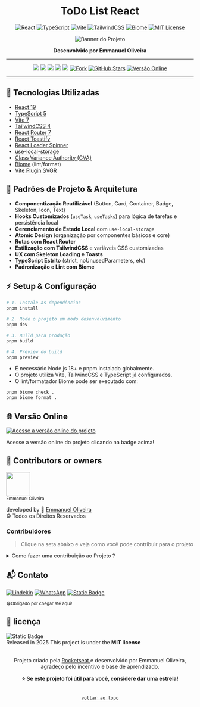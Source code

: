 <div align="center">

# ToDo List React

</div>

<p align="center">
  <a href="#tecnologias"><img src="https://img.shields.io/badge/React-19.1.0-61dafb?style=plastic&logo=react" alt="React"/></a>
  <a href="#tecnologias"><img src="https://img.shields.io/badge/TypeScript-5.8.3-3178c6?style=plastic&logo=typescript" alt="TypeScript"/></a>
  <a href="#tecnologias"><img src="https://img.shields.io/badge/Vite-7.0.4-646cff?style=plastic&logo=vite" alt="Vite"/></a>
  <a href="#tecnologias"><img src="https://img.shields.io/badge/TailwindCSS-4.1.11-38bdf8?style=plastic&logo=tailwindcss" alt="TailwindCSS"/></a>
  <a href="#tecnologias"><img src="https://img.shields.io/badge/Biome-2.0.6-ff7043?style=plastic&logo=biome" alt="Biome"/></a>
  <a href="#licenca"><img src="https://img.shields.io/badge/license-MIT-97CA00?style=plastic&logo=mit" alt="MIT License"/></a>
  
</p>

<p align="center">
  <img src="https://res.cloudinary.com/delo0gvyb/image/upload/v1752289238/ToDoList_acakih.png" alt="Banner do Projeto"/>
</p>

<p align="center">
  <b>Desenvolvido por Emmanuel Oliveira</b>
</p>

---

<p align="center">
  <a href="#tecnologias"><img src="https://img.shields.io/badge/-Tecnologias-555?style=plastic&logo=code"/></a>
  <a href="#padroes"><img src="https://img.shields.io/badge/-Padr%C3%B5es-555?style=plastic&logo=vercel"/></a>
  <a href="#setup"><img src="https://img.shields.io/badge/-Setup-555?style=plastic&logo=terminal"/></a>
  <a href="#contribuicao"><img src="https://img.shields.io/badge/-Contribui%C3%A7%C3%A3o-555?style=plastic&logo=github"/></a>
  <a href="#contato"><img src="https://img.shields.io/badge/-Contato-555?style=plastic&logo=gmail"/></a>
  <a href="https://github.com/emmanuelmarcosdeoliveira/toDo-react/fork"><img src="https://img.shields.io/badge/Fork%20Project-Fork-6e5494?style=plastic&logo=github" alt="Fork"></a>
  <a href="https://github.com/emmanuelmarcosdeoliveira/toDo-react/stargazers"><img src="https://img.shields.io/github/stars/oliveiraemmanuel/toDo-React?style=plastic&logo=github" alt="GitHub Stars"></a>
  <a href="#versao-online"><img src="https://img.shields.io/badge/Vers%C3%A3o%20Online-Acessar-34D399?style=plastic&logo=vercel" alt="Versão Online"/></a>
</p>

---

## <span id="tecnologias">🚀 Tecnologias Utilizadas</span>

- [React 19](https://react.dev/)
- [TypeScript 5](https://www.typescriptlang.org/)
- [Vite 7](https://vitejs.dev/)
- [TailwindCSS 4](https://tailwindcss.com/)
- [React Router 7](https://reactrouter.com/)
- [React Toastify](https://fkhadra.github.io/react-toastify/)
- [React Loader Spinner](https://mhnpd.github.io/react-loader-spinner/)
- [use-local-storage](https://www.npmjs.com/package/use-local-storage)
- [Class Variance Authority (CVA)](https://cva.style/)
- [Biome](https://biomejs.dev/) (lint/format)
- [Vite Plugin SVGR](https://react-svgr.com/docs/vite/)

## <span id="padroes">📐 Padrões de Projeto & Arquitetura</span>

- **Componentização Reutilizável** (Button, Card, Container, Badge, Skeleton, Icon, Text)
- **Hooks Customizados** (`useTask`, `useTasks`) para lógica de tarefas e persistência local
- **Gerenciamento de Estado Local** com `use-local-storage`
- **Atomic Design** (organização por componentes básicos e core)
- **Rotas com React Router**
- **Estilização com TailwindCSS** e variáveis CSS customizadas
- **UX com Skeleton Loading e Toasts**
- **TypeScript Estrito** (strict, noUnusedParameters, etc)
- **Padronização e Lint com Biome**

## <span id="setup">⚡ Setup & Configuração</span>

```bash
# 1. Instale as dependências
pnpm install

# 2. Rode o projeto em modo desenvolvimento
pnpm dev

# 3. Build para produção
pnpm build

# 4. Preview do build
pnpm preview
```

- É necessário Node.js 18+ e pnpm instalado globalmente.
- O projeto utiliza Vite, TailwindCSS e TypeScript já configurados.
- O lint/formatador Biome pode ser executado com:

```bash
pnpm biome check .
pnpm biome format .
```

## <span id="versao-online">🌐 Versão Online</span>

<p>
  <a href="https://to-do-react-gamma-five.vercel.app/" target="_blank">
    <img src="https://img.shields.io/badge/Vers%C3%A3o%20Online-Acessar-34D399?style=plastic&logo=vercel" alt="Acesse a versão online do projeto"/>
  </a>
</p>

Acesse a versão online do projeto clicando na badge acima!

## <span id="contribuicao">🤝 Contributors or owners</span>

<img height="64px" src="https://res.cloudinary.com/delo0gvyb/image/upload/v1752287431/profile_mjvmdb.png"><br>
<small>Emmanuel Oliveira</small>

developed by 💖 [Emmanuel Oliveira](https://www.linkedin.com/feed/?trk=homepage-basic_sign-in-submit)<br>
&copy; Todos os Direitos Reservados

### Contribuidores

> Clique na seta abaixo e veja como você pode contribuir para o projeto

<details close>
<summary>Como fazer uma contribuição ao Projeto ?</summary>
 - Familiarize-se com a documentação do projeto, que geralmente inclui guias de instalação.<br>
- Explore o código do projeto para entender sua estrutura e funcionamento.<br>

**Faça um Fork**

- Crie uma cópia (fork) do repositório original em sua conta do GitHub.<br>
  <img alt="Static Badge" src="https://img.shields.io/badge/-path?style=social&logo=git&label=GitHub%20Docs&color=%23000">
  <a href="https://docs.github.com/pt/pull-requests/collaborating-with-pull-requests/working-with-forks/fork-a-repo"></a>

**Clone o Repositório**

Isso criará uma cópia local do projeto, onde você poderá fazer suas modificações.
<img alt="Static Badge" src="https://img.shields.io/badge/-path?style=social&logo=git&label=GitHub%20Docs&color=%23000">
<a href="https://docs.github.com/pt/repositories/creating-and-managing-repositories/cloning-a-repository"></a>

**Crie uma Nova Branch:**

- Crie uma nova branch para isolar suas alterações.<br>
- Isso facilita a organização do seu trabalho e a criação de pull requests.<br>

**Faça as Alterações:**

- Crie funcionalidades, mude estilos ou resolva `bugs` que iram contribuir para a melhoria do Projeto.<br>

**Crie um Pull Request:**

- Inclua uma descrição clara das suas alterações e explique como elas resolvem o problema ou melhoram o projeto.<br>
- Solicitação: Envie um pull request para o repositório original, solicitando que suas alterações sejam incorporadas ao projeto.
    <br>

**Revise e Responda a Feedback:**

- Colabore: Os mantenedores do projeto podem solicitar alterações ou fornecer feedback sobre o seu código.

</details>

## <span id="contato">📬 Contato</span>

[![Lindekin](https://img.shields.io/badge/--path?style=social&logo=Linkedin&logoColor=%230664C1&logoSize=auto&label=Linkedin&labelColor=%23fff&cacheSeconds=https%3A%2F%2Fwww.linkedin.com%2Fin%2Femmanuel-marcos-oliveira%2F)](https://www.linkedin.com/in/emmanuel-marcos-oliveira/)
[![WhatsApp](https://img.shields.io/badge/--path?style=social&logo=WhatsApp&logoColor=%231F3833&logoSize=auto&label=WhatsApp&color=%23fff&cacheSeconds=https%3A%2F%2Fwa.me%2F5511968336094)](https://wa.me/5511968336094)
<a href="mailto:ofs.dev.br@gmail.com"><img alt="Static Badge" src="https://img.shields.io/badge/--path?style=social&logo=Gmail&logoSize=auto&label=Gmail&cacheSeconds=--query&link=mailto%3Adev-oliveira%40outlook.com.br%22"> </a>

<sub>😁Obrigado por chegar até aqui!<sub>

## <span id="licenca">📝 licença</span>

![Static Badge](https://img.shields.io/badge/--path?style=plastic&logo=mit&logoSize=auto&label=license%20MIT&labelColor=%23555555&color=%2397CA00)<br>
Released in 2025 This project is under the **MIT license**<br>
<br>

<div align="center">
<p>
  Projeto criado pela <a href="https://www.rocketseat.com.br/" target="_blank">Rocketseat </a>e desenvolvido por Emmanuel Oliveira,<br> agradeço pelo incentivo e base de aprendizado.
</p>
<strong>⭐ Se este projeto foi útil para você, considere dar uma estrela!</strong>

</br>
</br>

[`voltar ao topo`](#todo-list-react)

</div>
